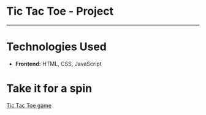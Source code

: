 # Tic Tac Toe - Project

---

# Technologies Used
* **Frontend:** HTML, CSS, JavaScript

# Take it for a spin
[Tic Tac Toe game](https://besarajruli.github.io/Tic-Tac-Toe/)

